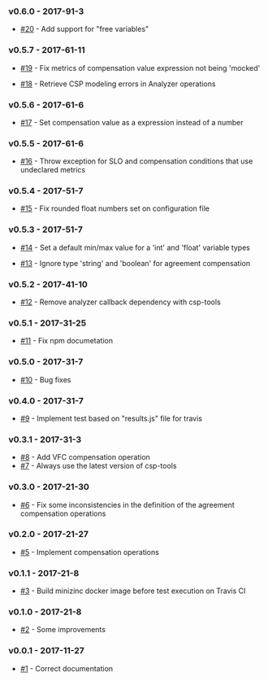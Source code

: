 ### v0.6.0 - 2017-91-3

- [#20](https://github.com/isa-group/governify-agreement-analyzer/issues/20) - Add support for "free variables"

### v0.5.7 - 2017-61-11

- [#19](https://github.com/isa-group/governify-agreement-analyzer/issues/19) - Fix metrics of compensation value expression not being 'mocked'

- [#18](https://github.com/isa-group/governify-agreement-analyzer/issues/18) - Retrieve CSP modeling errors in Analyzer operations

### v0.5.6 - 2017-61-6

- [#17](https://github.com/isa-group/governify-agreement-analyzer/issues/17) - Set compensation value as a expression instead of a number

### v0.5.5 - 2017-61-6

- [#16](https://github.com/isa-group/governify-agreement-analyzer/issues/16) - Throw exception for SLO and compensation conditions that use undeclared metrics

### v0.5.4 - 2017-51-7

- [#15](https://github.com/isa-group/governify-agreement-analyzer/issues/15) - Fix rounded float numbers set on configuration file

### v0.5.3 - 2017-51-7

- [#14](https://github.com/isa-group/governify-agreement-analyzer/issues/14) - Set a default min/max value for a 'int' and 'float' variable types

- [#13](https://github.com/isa-group/governify-agreement-analyzer/issues/13) - Ignore type 'string' and 'boolean' for agreement compensation

### v0.5.2 - 2017-41-10

- [#12](https://github.com/isa-group/governify-agreement-analyzer/issues/12) - Remove analyzer callback dependency with csp-tools

### v0.5.1 - 2017-31-25

- [#11](https://github.com/isa-group/governify-agreement-analyzer/issues/11) - Fix npm documetation

### v0.5.0 - 2017-31-7
- [#10](https://github.com/isa-group/governify-agreement-analyzer/issues/10) - Bug fixes

### v0.4.0 - 2017-31-7

- [#9](https://github.com/isa-group/governify-agreement-analyzer/issues/9) - Implement test based on "results.js" file for travis


### v0.3.1 - 2017-31-3

- [#8](https://github.com/isa-group/governify-agreement-analyzer/issues/8) - Add VFC compensation operation
- [#7](https://github.com/isa-group/governify-agreement-analyzer/issues/7) - Always use the latest version of csp-tools

### v0.3.0 - 2017-21-30

- [#6](https://github.com/isa-group/governify-agreement-analyzer/issues/6) - Fix some inconsistencies in the definition of the agreement compensation operations

### v0.2.0 - 2017-21-27

- [#5](https://github.com/isa-group/governify-agreement-analyzer/issues/5) - Implement compensation operations

### v0.1.1 - 2017-21-8

- [#3](https://github.com/isa-group/governify-agreement-analyzer/issues/3) - Build minizinc docker image before test execution on Travis CI

### v0.1.0 - 2017-21-8

- [#2](https://github.com/isa-group/governify-agreement-analyzer/issues/2) - Some improvements

### v0.0.1 - 2017-11-27

- [#1](https://github.com/isa-group/governify-agreement-analyzer/issues/1) - Correct documentation

